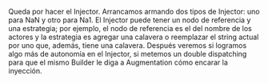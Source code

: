 Queda por hacer el Injector. Arrancamos armando dos tipos de Injector: uno para NaN y otro para Na1. El Injector puede tener un nodo de referencia y una estrategia; por ejemplo, el nodo de referencia es el del nombre de los actores y la estrategia es agregar una calavera o reemplazar el string actual por uno que, además, tiene una calavera. Después veremos si logramos algo más de autonomía en el Injector, si metemos un double dispatching para que el mismo Builder le diga a Augmentation cómo encarar la inyección.